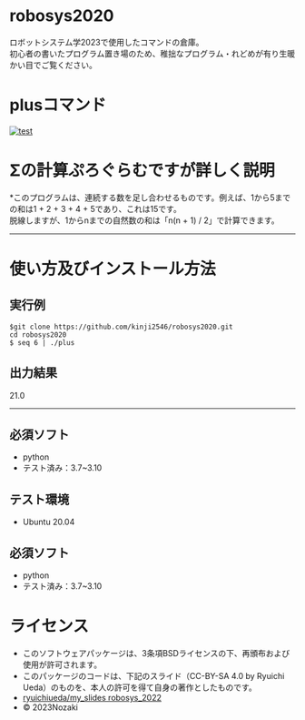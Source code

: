 # robosys2020  
ロボットシステム学2023で使用したコマンドの倉庫。  
初心者の書いたプログラム置き場のため、稚拙なプログラム・れどめが有り生暖かい目でご覧ください。   
# plusコマンド  
[![test](https://github.com/kinji2546/robosys2020/actions/workflows/test.yml/badge.svg)](https://github.com/kinji2546/robosys2020/actions/workflows/test.yml)  


# Σの計算ぷろぐらむですが詳しく説明  
*このプログラムは、連続する数を足し合わせるものです。例えば、1から5までの和は1 + 2 + 3 + 4 + 5であり、これは15です。  
脱線しますが、1からnまでの自然数の和は「n(n + 1) / 2」で計算できます。  

***  
# 使い方及びインストール方法  
## 実行例  
`$git clone https://github.com/kinji2546/robosys2020.git`  
`cd robosys2020`  
`$ seq 6 | ./plus`  

## 出力結果  
21.0  

***  

## 必須ソフト  
* python  
* テスト済み：3.7~3.10  

## テスト環境  
* Ubuntu 20.04  

## 必須ソフト  
* python  
* テスト済み：3.7~3.10  


# ライセンス  
* このソフトウェアパッケージは、3条項BSDライセンスの下、再頒布および使用が許可されます。  
* このパッケージのコードは、下記のスライド（CC-BY-SA 4.0 by Ryuichi Ueda）のものを、本人の許可を得て自身の著作としたものです。  
* [ryuichiueda/my_slides robosys_2022](https://github.com/ryuichiueda/my_slides/tree/master/robosys_2022)
* © 2023Nozaki  
